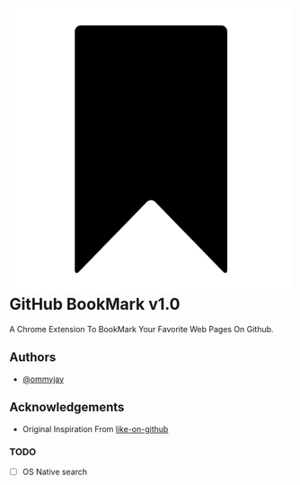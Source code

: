 # ![Logo](/public/logo.svg) GitHub BookMark v1.0

A Chrome Extension To BookMark Your Favorite Web Pages On Github.

## Authors

- [@ommyjay](https://www.github.com/ommyjay)

## Acknowledgements

- Original Inspiration From [like-on-github](https://github.com/Idnan/like-on-github)


### TODO
 - [ ] OS Native search
